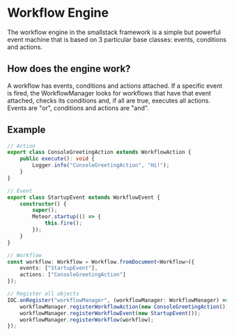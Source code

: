 # Workflow Engine
The workflow engine in the smallstack framework is a simple but powerful event machine that is based on 3 particular base classes: events, conditions and actions. 

## How does the engine work?
A workflow has events, conditions and actions attached. If a specific event is fired, the WorkflowManager looks for workflows that have that event attached, checks its conditions and, if all are true, executes all actions. Events are "or", conditions and actions are "and".


## Example
```typescript
// Action
export class ConsoleGreetingAction extends WorkflowAction {
    public execute(): void {
        Logger.info("ConsoleGreetingAction", "Hi!");
    }
}

// Event
export class StartupEvent extends WorkflowEvent {
    constructor() {
        super();
        Meteor.startup(() => {
            this.fire();
        });
    }
}

// Workflow
const workflow: Workflow = Workflow.fromDocument<Workflow>({
    events: ["StartupEvent"],
    actions: ["ConsoleGreetingAction"]
});

// Register all objects
IOC.onRegister("workflowManager", (workflowManager: WorkflowManager) => {
    workflowManager.registerWorkflowAction(new ConsoleGreetingAction());
    workflowManager.registerWorkflowEvent(new StartupEvent());   
    workflowManager.registerWorkflow(workflow);
});

```

